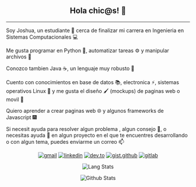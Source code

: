 <div align="center"> 
  <h2>Hola chic@s! 👋</h2>
</div>

  
<hr>

Soy Joshua, un estudiante 📖 cerca de finalizar mi carrera en Ingenieria en Sistemas Computacionales 💻

Me gusta programar en Python 🐍, automatizar tareas ⚙ y manipular archivos 📄

Conozco tambien Java ☕, un lenguaje muy robusto 💪

Cuento con conocimientos en base de datos 📚, electronica ⚡, sistemas operativos Linux 🐧 y me gusta el diseño 🖌️ (mockups) de paginas web o movil 📱

Quiero aprender a crear paginas web 🌐 y algunos frameworks de Javascript 🎆

Si necesit ayuda para resolver algun problema , algun consejo 🤝, o necesitas ayuda 💬 en algun proyecto en el que te encuentres desarrollando o con algun tema, puedes enviarme un correo 📫

<div align="center">

[![gmail](https://img.shields.io/badge/Gmail-D14836?style=for-the-badge&logo=gmail&logoColor=white)](mailto:ojoshuacg@gmail.com)
[![linkedin](https://img.shields.io/badge/LinkedIn-0077B5?style=for-the-badge&logo=linkedin&logoColor=white)](https://mx.linkedin.com/in/ojoshuacg)
[![dev.to](https://img.shields.io/badge/dev.to-0A0A0A?style=for-the-badge&logo=devdotto&logoColor=white)](https://dev.to/ojoshuacg)
[![gist.github](https://img.shields.io/badge/Gist.Github-0A0A0A?style=for-the-badge&logo=github&logoColor=white)](https://gist.github.com/OJoshuaCG/)
[![gitlab](https://img.shields.io/badge/GitLab-330F63?style=for-the-badge&logo=gitlab&logoColor=white)](https://gitlab.com/OJoshuaCG)

![Lang Stats](https://github-readme-stats.vercel.app/api/top-langs/?username=OJoshuaCG&show_icons=true&theme=ayu-mirage&layout=compact)

![Github Stats](https://github-readme-stats.vercel.app/api?username=OJoshuaCG&show_icons=true&theme=ayu-mirage)
  
</div>


<!--
**OJoshuaCG/OJoshuaCG** is a ✨ _special_ ✨ repository because its `README.md` (this file) appears on your GitHub profile.

Here are some ideas to get you started:

- 🔭 I’m currently working on ...
- 🌱 I’m currently learning ...
- 👯 I’m looking to collaborate on ...
- 🤔 I’m looking for help with ...
- 💬 Ask me about ...
- 📫 How to reach me: ...
- 😄 Pronouns: ...
- ⚡ Fun fact: ...
-->
